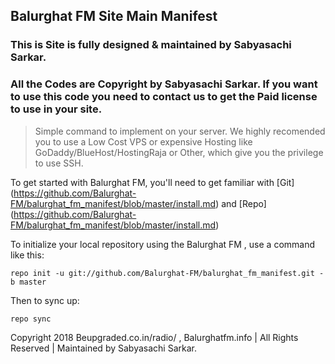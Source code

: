 ## Balurghat FM Site Main Manifest

### This is Site is fully designed & maintained by Sabyasachi Sarkar.

### All the Codes are Copyright by Sabyasachi Sarkar. If you want to use this code you need to contact us to get the Paid license to use in your site.

> Simple command to implement on your server. We highly recomended you to use a Low Cost VPS or expensive Hosting like GoDaddy/BlueHost/HostingRaja or Other, which give you the privilege to use SSH.

To get started with Balurghat FM, you'll need to get familiar with [Git] (https://github.com/Balurghat-FM/balurghat_fm_manifest/blob/master/install.md) and [Repo] (https://github.com/Balurghat-FM/balurghat_fm_manifest/blob/master/install.md)

To initialize your local repository using the Balurghat FM , use a command like this:
```
repo init -u git://github.com/Balurghat-FM/balurghat_fm_manifest.git -b master
```

Then to sync up:
```
repo sync
```

Copyright 2018 Beupgraded.co.in/radio/ , Balurghatfm.info | All Rights Reserved | Maintained by Sabyasachi Sarkar.
